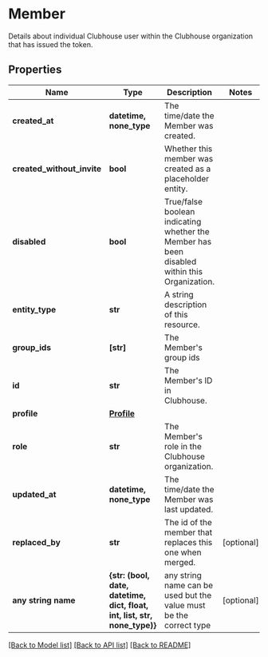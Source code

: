 # Member

Details about individual Clubhouse user within the Clubhouse organization that has issued the token.
## Properties
Name | Type | Description | Notes
------------ | ------------- | ------------- | -------------
**created_at** | **datetime, none_type** | The time/date the Member was created. | 
**created_without_invite** | **bool** | Whether this member was created as a placeholder entity. | 
**disabled** | **bool** | True/false boolean indicating whether the Member has been disabled within this Organization. | 
**entity_type** | **str** | A string description of this resource. | 
**group_ids** | **[str]** | The Member&#39;s group ids | 
**id** | **str** | The Member&#39;s ID in Clubhouse. | 
**profile** | [**Profile**](Profile.md) |  | 
**role** | **str** | The Member&#39;s role in the Clubhouse organization. | 
**updated_at** | **datetime, none_type** | The time/date the Member was last updated. | 
**replaced_by** | **str** | The id of the member that replaces this one when merged. | [optional] 
**any string name** | **{str: (bool, date, datetime, dict, float, int, list, str, none_type)}** | any string name can be used but the value must be the correct type | [optional]

[[Back to Model list]](../README.md#documentation-for-models) [[Back to API list]](../README.md#documentation-for-api-endpoints) [[Back to README]](../README.md)



